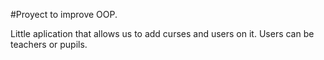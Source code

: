 #Proyect to improve OOP.

Little aplication that allows us to add curses and users on it.
Users can be teachers or pupils.
